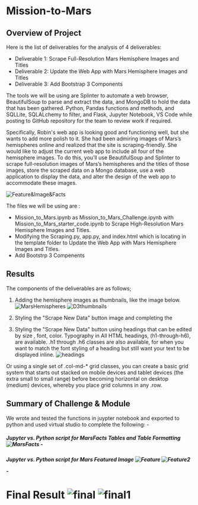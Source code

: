 # Mission-to-Mars
 
## Overview of Project

Here is the list of deliverables for the analysis of 4 deliverables:

- Deliverable 1: Scrape Full-Resolution Mars Hemisphere Images and Titles
- Deliverable 2: Update the Web App with Mars Hemisphere Images and Titles
- Deliverable 3: Add Bootstrap 3 Components

The tools we will be using are Splinter to automate a web browser, BeautifulSoup to parse and extract the data, and MongoDB to hold the data that has been gathered. Python, Pandas functions and methods, and SQLLite, SQLALchemy to filter, and Flask, Jupyter Notebook, VS Code while posting to GitHub repository for the team to review work if required.

Specifically, Robin's web app is looking good and functioning well, but she wants to add more polish to it. She had been admiring images of Mars’s hemispheres online and realized that the site is scraping-friendly. She would like to adjust the current web app to include all four of the hemisphere images. To do this, you’ll use BeautifulSoup and Splinter to scrape full-resolution images of Mars’s hemispheres and the titles of those images, store the scraped data on a Mongo database, use a web application to display the data, and alter the design of the web app to accommodate these images.

![Feature&Image&Facts](https://github.com/735713038455163/Mission-to-Mars/blob/main/Feature%26Image%26FactsPNG.PNG)

The files we will be using are :

- Mission_to_Mars.ipynb as Mission_to_Mars_Challenge.ipynb with Mission_to_Mars_starter_code.ipynb to Scrape High-Resolution Mars Hemisphere Images and Titles.
- Modifying the Scraping.py, app.py, and index.html which is locating in the template folder to Update the Web App with Mars Hemisphere Images and Titles.
- Add Bootstrp 3 Compenents 

## Results

The components of the deliverables are as follows;

 1. Adding the hemisphere images as thumbnails, like the image below.
![MarsHemispheres](https://github.com/735713038455163/Mission-to-Mars/blob/main/MarsHemispheres.PNG)
![D3thumbnails](https://github.com/735713038455163/Mission-to-Mars/blob/main/D3thumbnails.PNG)

 2. Styling the "Scrape New Data" button image and completing the 


 3. Styling the "Scrape New Data" button using headings that can be edited by size , font, color. 
Typography in All HTML headings, (h1-through-h6), are available. .h1 through .h6 classes are also available, for when you want to match the font styling of a heading but still want your text to be displayed inline.
![headings](https://github.com/735713038455163/Mission-to-Mars/blob/main/headings.PNG)

Or using a single set of .col-md-* grid classes, you can create a basic grid system that starts out stacked on mobile devices and tablet devices (the extra small to small range) before becoming horizontal on desktop (medium) devices, whereby you place grid columns in any .row.


## Summary of Challenge & Module 

We wrote and tested the functions in juypter notebook and exported to python and used virtual studio to complete the following:
-<h5>Jupyter vs. Python script for MarsFacts Tables and Table Formatting 
![MarsFacts](https://github.com/735713038455163/Mission-to-Mars/blob/main/MarsFacts.PNG)
-<h5>Jupyter vs. Python script for Mars Featured Image 
![Feature](https://github.com/735713038455163/Mission-to-Mars/blob/main/Feature.PNG)
![Feature2](https://github.com/735713038455163/Mission-to-Mars/blob/main/Feature2.PNG)

-<h1>Final Result
![final](https://github.com/735713038455163/Mission-to-Mars/blob/main/final.PNG)
![final1](https://github.com/735713038455163/Mission-to-Mars/blob/main/final1.PNG)
